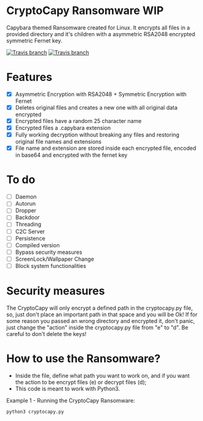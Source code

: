 # CryptoCapy Ransomware WIP

Capybara themed Ransomware created for Linux. It encrypts all files in a provided directory and it's children with a asymmetric RSA2048 encrypted symmetric Fernet key.

[![Travis branch](https://img.shields.io/cran/l/devtools.svg)](https://github.com/its0v3r/CryptoCapy-Ransomware/blob/main/LICENSE)
[![Travis branch](https://img.shields.io/badge/made%20with-%3C3-red.svg)](https://github.com/its0v3r/CryptoCapy-Ransomware)

# Features

- [x] Asymmetric Encryption with RSA2048 + Symmetric Encryption with Fernet
- [x] Deletes original files and creates a new one with all original data encrypted
- [x] Encrypted files have a random 25 character name
- [x] Encrypted files a .capybara extension
- [x] Fully working decryption without breaking any files and restoring original file names and extensions
- [x] File name and extension are stored inside each encrypted file, encoded in base64 and encrypted with the fernet key

# To do

- [ ] Daemon
- [ ] Autorun
- [ ] Dropper
- [ ] Backdoor
- [ ] Threading
- [ ] C2C Server
- [ ] Persistence
- [ ] Compiled version
- [ ] Bypass security measures
- [ ] ScreenLock/Wallpaper Change
- [ ] Block system functionalities

# Security measures

The CryptoCapy will only encrypt a defined path in the cryptocapy.py file, so, just don't place an important path in that space and you will be Ok! If for some reason you passed an wrong directory and encrypted it, don't panic, just change the "action" inside the cryptocapy.py file from "e" to "d". Be careful to don't delete the keys!

# How to use the Ransomware?

- Inside the file, define what path you want to work on, and if you want the action to be encrypt files (e) or decrypt files (d);
- This code is meant to work with Python3.

Example 1 - Running the CryptoCapy Ransomware:

```
python3 cryptocapy.py
```
